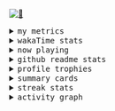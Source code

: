 [![🐙](https://hits.seeyoufarm.com/api/count/incr/badge.svg?url=https%3A%2F%2Fgithub.com%2Fktnkk%2Fhit-counter&count_bg=%23070707&title_bg=%23070707&icon=&icon_color=%23E7E7E7&title=visitors&edge_flat=true)](https://hits.seeyoufarm.com)

<details>
  <summary> <samp>my metrics</samp></summary>
  
  <br>
  
 ![🐳](https://github.com/kkhys/kkhys/blob/main/github-metrics.svg)
  
  ***
</details>

<details>
  <summary> <samp>wakaTime stats</samp></summary>
  
  <br>
  
<!--START_SECTION:waka-->
![Code Time](http://img.shields.io/badge/Code%20Time-2%2C617%20hrs%2043%20mins-blue)

**🐱 My GitHub Data** 

> 📦 5.0 MB Used in GitHub's Storage 
 > 
> 🏆 479 Contributions in the Year 2024
 > 
> 💼 Opted to Hire
 > 
> 📜 9 Public Repositories 
 > 
> 🔑 23 Private Repositories 
 > 
**I'm an Early 🐤** 

```text
🌞 Morning                6693 commits        ███████░░░░░░░░░░░░░░░░░░   29.28 % 
🌆 Daytime                5484 commits        ██████░░░░░░░░░░░░░░░░░░░   23.99 % 
🌃 Evening                8831 commits        ██████████░░░░░░░░░░░░░░░   38.63 % 
🌙 Night                  1851 commits        ██░░░░░░░░░░░░░░░░░░░░░░░   08.10 % 
```
📅 **I'm Most Productive on Sunday** 

```text
Monday                   3045 commits        ███░░░░░░░░░░░░░░░░░░░░░░   13.32 % 
Tuesday                  3523 commits        ████░░░░░░░░░░░░░░░░░░░░░   15.41 % 
Wednesday                3065 commits        ███░░░░░░░░░░░░░░░░░░░░░░   13.41 % 
Thursday                 3212 commits        ████░░░░░░░░░░░░░░░░░░░░░   14.05 % 
Friday                   3318 commits        ████░░░░░░░░░░░░░░░░░░░░░   14.52 % 
Saturday                 3154 commits        ███░░░░░░░░░░░░░░░░░░░░░░   13.80 % 
Sunday                   3542 commits        ████░░░░░░░░░░░░░░░░░░░░░   15.49 % 
```


📊 **This Week I Spent My Time On** 

```text
🕑︎ Time Zone: Asia/Tokyo

💬 Programming Languages: 
Other                    45 hrs 20 mins      ████████████████░░░░░░░░░   66.00 % 
Java                     14 hrs 43 mins      █████░░░░░░░░░░░░░░░░░░░░   21.43 % 
MDX                      1 hr 44 mins        █░░░░░░░░░░░░░░░░░░░░░░░░   02.53 % 
TypeScript               1 hr 7 mins         ░░░░░░░░░░░░░░░░░░░░░░░░░   01.64 % 
Play2                    52 mins             ░░░░░░░░░░░░░░░░░░░░░░░░░   01.28 % 

🔥 Editors: 
Chrome                   45 hrs 19 mins      ████████████████░░░░░░░░░   66.00 % 
Intellijidea             20 hrs 16 mins      ███████░░░░░░░░░░░░░░░░░░   29.52 % 
WebStorm                 3 hrs 4 mins        █░░░░░░░░░░░░░░░░░░░░░░░░   04.48 % 

💻 Operating System: 
Mac                      68 hrs 41 mins      █████████████████████████   100.00 % 
```


 Last Updated on 2024/02/07 18:35:50 UTC
<!--END_SECTION:waka-->
  
  ***
</details>


<details>
  <summary> <samp>now playing</samp></summary>
  
  <br>
 
 [![🐟](https://spotify-github-profile.vercel.app/api/view?uid=31ryofms4dnv7mrohhepo4c4zgqu&cover_image=true&theme=default&show_offline=false&background_color=121212&bar_color=53b14f&bar_color_cover=false)](https://open.spotify.com/user/31ryofms4dnv7mrohhepo4c4zgqu)
  
  ***
</details>

<details>
  <summary> <samp>github readme stats</samp></summary>
  
  <br>
  
 <p align="left"> 
  <img alt="🐠" src="https://github-readme-stats.vercel.app/api?username=kkhys&count_private=true&show_icons=true&theme=dark&include_all_commits=true" />
  <img alt="🐟" src="https://github-readme-stats.vercel.app/api/top-langs/?username=kkhys&layout=compact&theme=dark&langs_count=10&hide=HTML,CSS,SCSS" />
</p>
  
  ***
</details>

<details>
  <summary> <samp>profile trophies</samp></summary>
  
  <br>
  
  [![🐬](https://github-profile-trophy.vercel.app/?username=kkhys&rank=SECRET,SSS,SS,S,AAA,AA,A&theme=darkhub&row=1&margin-w=10&no-bg=true)](https://github.com/ryo-ma/github-profile-trophy)
  
  ***
</details>

<details>
  <summary> <samp>summary cards</samp></summary>
  
  <br>
  
  ![🐋](https://github-profile-summary-cards.vercel.app/api/cards/profile-details?username=kkhys&theme=github_dark)
  ![🦑](https://github-profile-summary-cards.vercel.app/api/cards/repos-per-language?username=kkhys&theme=github_dark)
  ![🦭](https://github-profile-summary-cards.vercel.app/api/cards/most-commit-language?username=kkhys&theme=github_dark)
  ![🦀](https://github-profile-summary-cards.vercel.app/api/cards/stats?username=kkhys&theme=github_dark)
  ![🦈](https://github-profile-summary-cards.vercel.app/api/cards/productive-time?username=kkhys&theme=github_dark)
  
  ***
</details>

<details>
  <summary> <samp>streak stats</samp></summary>
  
  <br>
  
  [![🐠](http://github-readme-streak-stats.herokuapp.com?user=kkhys&theme=dark)](https://git.io/streak-stats)
  
  ***
</details>

<details>
  <summary> <samp>activity graph</samp></summary>
  
  <br>
  
  [![🐡](https://github-readme-activity-graph.vercel.app/graph?username=kkhys&theme=xcode)](https://github.com/ashutosh00710/github-readme-activity-graph)
  
  ***
</details>
